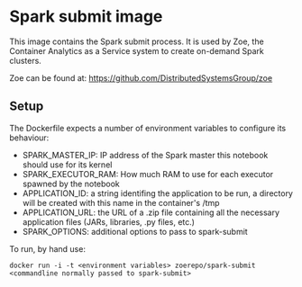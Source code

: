 # Spark submit image

This image contains the Spark submit process. It is used by Zoe, the Container Analytics as a
Service system to create on-demand Spark clusters.

Zoe can be found at: https://github.com/DistributedSystemsGroup/zoe

## Setup

The Dockerfile expects a number of environment variables to configure its behaviour:

* SPARK\_MASTER\_IP: IP address of the Spark master this notebook should use for its kernel
* SPARK\_EXECUTOR\_RAM: How much RAM to use for each executor spawned by the notebook
* APPLICATION\_ID: a string identifing the application to be run, a directory will be created with this name in the container's /tmp
* APPLICATION\_URL: the URL of a .zip file containing all the necessary application files (JARs, libraries, .py files, etc.)
* SPARK\_OPTIONS: additional options to pass to spark-submit

To run, by hand use:
```
docker run -i -t <environment variables> zoerepo/spark-submit <commandline normally passed to spark-submit>
```

